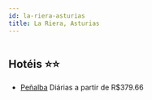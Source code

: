 ```yaml
---
id: la-riera-asturias
title: La Riera, Asturias
---
```


<center><img src="https://assets.cosmos-data.com/55/00769f29f0d13cbac080d4db7f770130/2652546.jpg" alt="" /></center>


## Hotéis ⭐️⭐️

-    [Peñalba](https://www.hurb.com/aud/https://www.hurb.com/hoteis/la-riera/penalba-JNP-JP567565?cmp=18055) Diárias a partir de R$379.66
   > 
